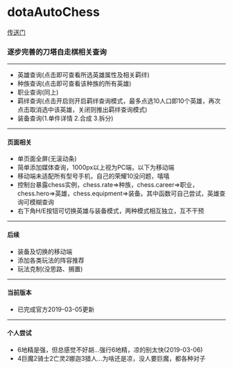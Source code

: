 # dotaAutoChess
[传送门](https://uchiha-fy.github.io/dota_AutoChess/)
### 逐步完善的刀塔自走棋相关查询
***
+ 英雄查询(点击即可查看所选英雄属性及相关羁绊)
+ 种族查询(点击即可查看该种族的所有英雄)
+ 职业查询(同上)
+ 羁绊查询(点击开启则开启羁绊查询模式，最多点选10人口即10个英雄，再次点击取消选中该英雄，关闭则推出羁绊查询模式)
+ 装备查询(1.单件详情 2.合成 3.拆分)
***
#### 页面相关
* 单页面全屏(无滚动条)
* 简单添加媒体查询，1000px以上视为PC端，以下为移动端
* 移动端未适配所有型号手机，自己的荣耀10没问题，嘻嘻
* 控制台暴露chess实例，chess.rate=>种族，chess.career=>职业，chess.hero=>英雄，chess.equipment=>装备。其中函数可自己尝试，英雄查询可模糊查询
* 右下角H/E按钮可切换英雄与装备模式，两种模式相互独立，互不干预
***
#### 后续
+ 装备及切换的移动端
+ 添加各类玩法的阵容推荐
+ 玩法克制(没思路、搁置)
***
#### 当前版本
* 已完成官方2019-03-05更新
***
#### 个人尝试
* 6地精是强，但总感觉不好胡...强行6地精，凉的别太快(2019-03-06)
* 4巨魔2骑士2亡灵2娜迦3猎人...为啥还是凉，没人要巨魔，都各种对子
